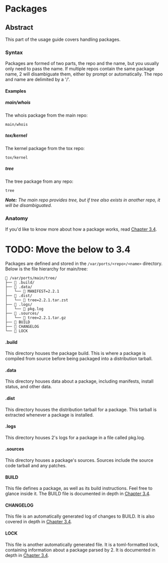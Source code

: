 # Packages

## Abstract
This part of the usage guide covers handling packages.

### Syntax
Packages are formed of two parts, the repo and the name, but you usually only need to pass the name. If multiple repos contain the same package name, 2 will disambiguate them, either by prompt or automatically. The repo and name are delimited by a '/'.

#### Examples
##### main/whois
The whois package from the main repo:
```
main/whois
```

##### tox/kernel
The kernel package from the tox repo:
```
tox/kernel
```

##### tree
The tree package from any repo:
```
tree
```
***Note:** The main repo provides tree, but if tree also exists in another
repo, it will be disambiguated.*

### Anatomy
If you'd like to know more about how a package works, read [Chapter
3.4](../../advanced/ports).

# TODO: Move the below to 3.4
Packages are defined and stored in the ``/var/ports/<repo>/<name>`` directory.
Below is the file hierarchy for main/tree:
```
 /var/ports/main/tree/
├──  .build/
├──  .data/
│   └──  MANIFEST=2.2.1
├──  .dist/
│   └──  tree=2.2.1.tar.zst
├──  .logs/
│   └──  pkg.log
├──  .sources/
│   └──  tree=2.2.1.tar.gz
├──  BUILD
├──  CHANGELOG
└──  LOCK
```

#### .build
This directory houses the package build. This is where a package is compiled
from source before being packaged into a distribution tarball.

#### .data
This directory houses data about a package, including manifests, install
status, and other data.

#### .dist
This directory houses the distribution tarball for a package. This tarball is
extracted whenever a package is installed.

#### .logs
This directory houses 2's logs for a package in a file called pkg.log.

#### .sources
This directory houses a package's sources. Sources include the source code
tarball and any patches.

#### BUILD
This file defines a package, as well as its build instructions. Feel free to
glance inside it. The BUILD file is documented in depth in [Chapter
3.4](../../advanced/ports).

#### CHANGELOG
This file is an automatically generated log of changes to BUILD. It is also
covered in depth in [Chapter 3.4](../../advanced/ports).

#### LOCK
This file is another automatically generated file. It is a toml-formatted lock,
containing information about a package parsed by 2. It is documented in depth
in [Chapter 3.4](../../advanced/ports/).
